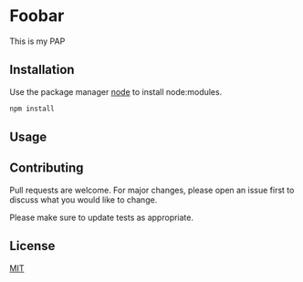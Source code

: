 # Foobar

This is my PAP

## Installation

Use the package manager [node](https://nodejs.org/en/) to install node:modules.

```bash
npm install
```

## Usage


## Contributing
Pull requests are welcome. For major changes, please open an issue first to discuss what you would like to change.

Please make sure to update tests as appropriate.

## License
[MIT](https://choosealicense.com/licenses/mit/)